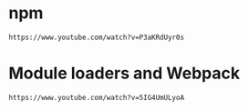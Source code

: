 # npm
    https://www.youtube.com/watch?v=P3aKRdUyr0s
# Module loaders and Webpack
    https://www.youtube.com/watch?v=5IG4UmULyoA
